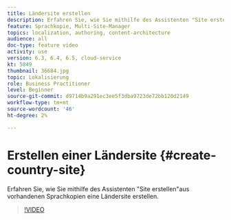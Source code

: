 ```yaml
---
title: Ländersite erstellen
description: Erfahren Sie, wie Sie mithilfe des Assistenten "Site erstellen"aus vorhandenen Sprachkopien eine Ländersite erstellen.
feature: Sprachkopie, Multi-Site-Manager
topics: localization, authoring, content-architecture
audience: all
doc-type: feature video
activity: use
version: 6.3, 6.4, 6.5, cloud-service
kt: 5849
thumbnail: 36684.jpg
topic: Lokalisierung
role: Business Practitioner
level: Beginner
source-git-commit: d9714b9a291ec3ee5f3dba9723de72bb120d2149
workflow-type: tm+mt
source-wordcount: '46'
ht-degree: 2%

---
```



# Erstellen einer Ländersite {#create-country-site}

Erfahren Sie, wie Sie mithilfe des Assistenten &quot;Site erstellen&quot;aus vorhandenen Sprachkopien eine Ländersite erstellen.

>[!VIDEO](https://video.tv.adobe.com/v/36684?quality=12&learn=on)
